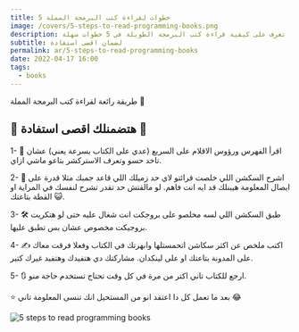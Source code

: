 ```yaml
---
title: 5 خطوات لقراءة كتب البرمجة المملة
image: /covers/5-steps-to-read-programming-books.png
description: تعرف على كيفية قراءة كتب البرمجة الطويلة في 5 خطوات سهلة
subtitle: لضمان اقصى استفادة
permalink: ar/5-steps-to-read-programming-books
date: 2022-04-17 16:00
tags:
  - books
---
```


طريقة رائعة لقراءة كتب البرمجة المملة 📕

## 🚀 هتضمنلك اقصى استفادة 🚀

1- 👀 اقرأ الفهرس ورؤوس الاقلام على السريع (عدي على الكتاب بسرعة يعني) عشان تاخد حسو وتعرف الاستركشر بتاعو ماشي ازاي.

2- 📢 اشرح السكشن اللي خلصت قرائتو لاي حد زميلك اللي قاعد جمبك مثلا قدرة على ايصال المعلومة هيبنلك قد ايه انت فاهم. لو مالقتش حد تقدر تشرح لنفسك في المراية او القطة بتاعتك 😺.

3- 🛠️ طبق السكشن اللي لسه مخلصو على بروجكت انت شغال عليه حتى لو هتكريت بروجيكت مخصوص عشان بس تطبق عليها.

4- ✍️ اكتب ملخص عن اكثر سكاشن اتحمستلها وابهرتك في الكتاب وفعلا فرقت معاك على المدونة بتاعتك او على لينكدان. مشاركتك دي هتفيدك وهتفيد غيرك كتير.

5- 🔃 ارجع للكتاب تاني اكتر من مرة  في كل وقت تحتاج تستخدم حاجة منو.

⭐ بعد ما تعمل كل دا اعتقد انو من المستحيل انك تنسى المعلومة تاني 😂

![5 steps to read programming books](/covers/5-steps-to-read-programming-books.png)
